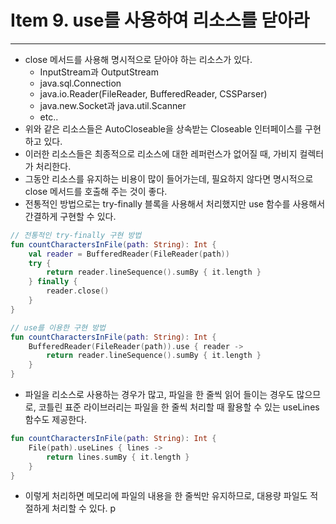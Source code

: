 # Item 9. use를 사용하여 리소스를 닫아라

- - -

* close 메서드를 사용해 명시적으로 닫아야 하는 리소스가 있다.
    * InputStream과 OutputStream
    * java.sql.Connection
    * java.io.Reader(FileReader, BufferedReader, CSSParser)
    * java.new.Socket과 java.util.Scanner
    * etc..
* 위와 같은 리소스들은 AutoCloseable을 상속받는 Closeable 인터페이스를 구현하고 있다.
* 이러한 리소스들은 최종적으로 리소스에 대한 레퍼런스가 없어질 때, 가비지 컬렉터가 처리한다.
* 그동안 리소스를 유지하는 비용이 많이 들어가는데, 필요하지 않다면 명시적으로 close 메서드를 호출해 주는 것이 좋다.
* 전통적인 방법으로는 try-finally 블록을 사용해서 처리했지만 use 함수를 사용해서 간결하게 구현할 수 있다.

```kotlin
// 전통적인 try-finally 구현 방법
fun countCharactersInFile(path: String): Int {
    val reader = BufferedReader(FileReader(path))
    try {
        return reader.lineSequence().sumBy { it.length }
    } finally {
        reader.close()
    }
}

// use를 이용한 구현 방법
fun countCharactersInFile(path: String): Int {
    BufferedReader(FileReader(path)).use { reader ->
        return reader.lineSequence().sumBy { it.length }
    }
}
```

* 파일을 리소스로 사용하는 경우가 많고, 파일을 한 줄씩 읽어 들이는 경우도 많으므로, 코틀린 표준 라이브러리는 파일을 한 줄씩 처리할 때 활용할 수 있는 useLines 함수도 제공한다.
```kotlin
fun countCharactersInFile(path: String): Int {
    File(path).useLines { lines ->
        return lines.sumBy { it.length }
    }
}
```
* 이렇게 처리하면 메모리에 파일의 내용을 한 줄씩만 유지하므로, 대용량 파일도 적절하게 처리할 수 있다.
p